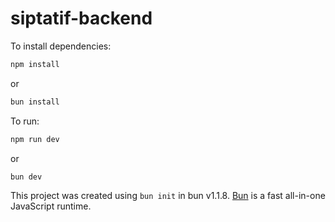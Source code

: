 # siptatif-backend

To install dependencies:

```bash
npm install 
```

or

```bash
bun install 
```

To run:

```bash
npm run dev 
```

or

```bash
bun dev 
```

This project was created using `bun init` in bun v1.1.8. [Bun](https://bun.sh) is a fast all-in-one JavaScript runtime.
